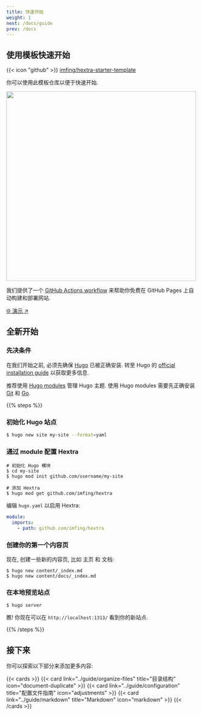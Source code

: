 ```yaml
---
title: 快速开始
weight: 1
next: /docs/guide
prev: /docs
---
```


## 使用模板快速开始

{{< icon "github" >}}&nbsp;[imfing/hextra-starter-template](https://github.com/imfing/hextra-starter-template)

你可以使用此模板仓库以便于快速开始.

<img src="https://docs.github.com/assets/cb-77734/mw-1440/images/help/repository/use-this-template-button.webp" width="500">

我们提供了一个 [GitHub Actions workflow](https://docs.github.com/en/pages/getting-started-with-github-pages/configuring-a-publishing-source-for-your-github-pages-site#publishing-with-a-custom-github-actions-workflow) 来帮助你免费在 GitHub Pages 上自动构建和部署网站.

[🌐 演示 ↗](https://imfing.github.io/hextra-starter-template/)

## 全新开始

### 先决条件

在我们开始之前, 必须先确保 [Hugo](https://gohugo.io/) 已被正确安装.
转至 Hugo 的 [official installation guide](https://gohugo.io/installation/) 以获取更多信息.

推荐使用 [Hugo modules](https://gohugo.io/hugo-modules/) 管理 Hugo 主题. 使用 Hugo modules 需要先正确安装 [Git](https://git-scm.com/) 和 [Go](https://go.dev/).

{{% steps %}}

### 初始化 Hugo 站点

```bash
$ hugo new site my-site --format=yaml
```

### 通过 module 配置 Hextra

```shell
# 初始化 Hugo 模块
$ cd my-site
$ hugo mod init github.com/username/my-site

# 添加 Hextra 
$ hugo mod get github.com/imfing/hextra
```

编辑 `hugo.yaml` 以启用 Hextra:

```yaml
module:
  imports:
    - path: github.com/imfing/hextra
```

### 创建你的第一个内容页

现在, 创建一些新的内容页, 比如 主页 和 文档:

```shell
$ hugo new content/_index.md
$ hugo new content/docs/_index.md
```

### 在本地预览站点

```shell
$ hugo server
```

瞧! 你现在可以在 `http://localhost:1313/` 看到你的新站点.

{{% /steps %}}

## 接下来

你可以探索以下部分来添加更多内容:

{{< cards >}}
  {{< card link="../guide/organize-files" title="目录结构" icon="document-duplicate" >}}
  {{< card link="../guide/configuration" title="配置文件指南" icon="adjustments" >}}
  {{< card link="../guide/markdown" title="Markdown" icon="markdown" >}}
{{< /cards >}}
